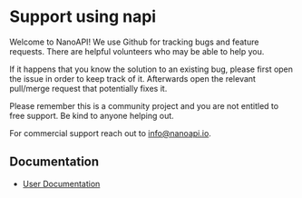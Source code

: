 # Support using napi

Welcome to NanoAPI! We use Github for tracking bugs and feature requests. There
are helpful volunteers who may be able to help you.

If it happens that you know the solution to an existing bug, please first open
the issue in order to keep track of it. Afterwards open the relevant pull/merge
request that potentially fixes it.

Please remember this is a community project and you are not entitled to free
support. Be kind to anyone helping out.

For commercial support reach out to [info@nanoapi.io](mailto:info@nanoapi.io).

## Documentation

- [User Documentation](https://nanoapi.io/docs)

